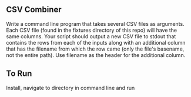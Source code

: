 ## CSV Combiner

Write a command line program that takes several CSV files as arguments. Each CSV file (found in the fixtures directory of this repo) will have the same columns. Your script should output a new CSV file to stdout that contains the rows from each of the inputs along with an additional column that has the filename from which the row came (only the file's basename, not the entire path). Use filename as the header for the additional column.

## To Run

Install, navigate to directory in command line and run

<script type="module" src="./node_modules/@github/clipboard-copy-element/dist/index.js">
